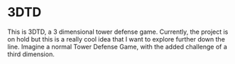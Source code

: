 # 3DTD
This is 3DTD, a 3 dimensional tower defense game. Currently, the project is on hold but this is a really cool idea that I want to explore further down the line. Imagine a normal Tower Defense Game, with the added challenge of a third dimension.

